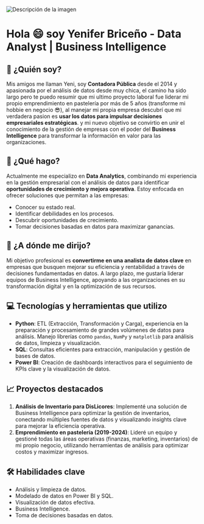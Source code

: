 ![Descripción de la imagen](https://github.com/YeniferBriceno/YeniferBriceno/blob/main/DALL%C2%B7E%202024-09-23%2012.51.21%20-%20A%20vibrant%20yet%20professional%20office%20scene%20featuring%20a%20cartoon-style%20Venezuelan%20woman%20with%20Latin%20features.%20She%20has%20long%20black%20hair%20falling%20to%20the%20middle%20.jpg?raw=true)

# Hola 😄 soy Yenifer Briceño - Data Analyst | Business Intelligence

## 📌 ¿Quién soy?
Mis amigos me llaman Yeni, soy **Contadora Pública** desde el 2014 y apasionada por el análisis de datos desde muy chica, el camino ha sido largo pero te puedo resumir que mi ultimo proyecto laboral fue liderar mi propio emprendimiento en pastelería por más de 5 años (transforme mi hobbie en negocio 😎), al manejar mi propia empresa descubrí que mi verdadera pasion es **usar los datos para impulsar decisiones empresariales estratégicas**. y mi nuevo objetivo se convirtio en unir el conocimiento de la gestión de empresas con el poder del **Business Intelligence** para transformar la información en valor para las organizaciones.

## 🎯 ¿Qué hago?
Actualmente me especializo en **Data Analytics**, combinando mi experiencia en la gestión empresarial con el análisis de datos para identificar **oportunidades de crecimiento y mejora operativa**. Estoy enfocada en ofrecer soluciones que permitan a las empresas:

- Conocer su estado real.
- Identificar debilidades en los procesos.
- Descubrir oportunidades de crecimiento.
- Tomar decisiones basadas en datos para maximizar ganancias.

## 🚀 ¿A dónde me dirijo?
Mi objetivo profesional es **convertirme en una analista de datos clave** en empresas que busquen mejorar su eficiencia y rentabilidad a través de decisiones fundamentadas en datos. A largo plazo, me gustaría liderar equipos de Business Intelligence, apoyando a las organizaciones en su transformación digital y en la optimización de sus recursos.

## 💻 Tecnologías y herramientas que utilizo

- **Python**: ETL (Extracción, Transformación y Carga), experiencia en la preparación y procesamiento de grandes volúmenes de datos para análisis. Manejo librerías como `pandas`, `NumPy` y `matplotlib` para análisis de datos, limpieza y visualización.
- **SQL**: Consultas eficientes para extracción, manipulación y gestión de bases de datos.
- **Power BI**: Creación de dashboards interactivos para el seguimiento de KPIs clave y la visualización de datos.


## 📈 Proyectos destacados
1. **Análisis de Inventario para DisLicores**: Implementé una solución de Business Intelligence para optimizar la gestión de inventarios, conectando múltiples fuentes de datos y visualizando insights clave para mejorar la eficiencia operativa.
3. **Emprendimiento en pastelería (2019-2024)**: Lideré un equipo y gestioné todas las áreas operativas (finanzas, marketing, inventarios) de mi propio negocio, utilizando herramientas de análisis para optimizar costos y maximizar ingresos.

## 🛠️ Habilidades clave
- Análisis y limpieza de datos.
- Modelado de datos en Power BI y SQL.
- Visualización de datos efectiva.
- Business Intelligence.
- Toma de decisiones basadas en datos.


 
